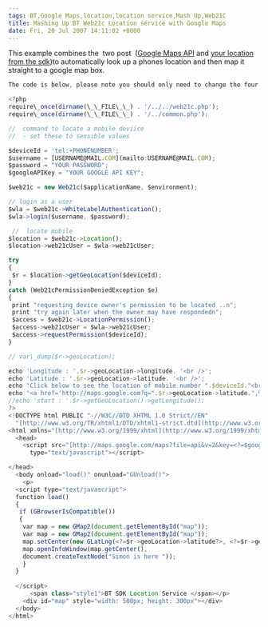 ```yaml
---
tags: BT,Google Maps,location,location service,Mash Up,Web21C
title: Mashing Up BT Web21c Location service with Google Maps
date: Fri, 20 Jul 2007 14:11:02 +0000
---
```

This example combines the  two post  ([Google Maps API](http://simonmcmanus.wordpress.com/2007/07/20/the-google-maps-api/ "google Maps API") and [your location from the sdk](http://simonmcmanus.wordpress.com/2007/07/20/your-location-from-the-bt-sdk-web21c-in-google-maps/ "your location from the sdk."))to automatically look up a phones location and then map it straight to a google map box.
```js
The code is below, please note you should only need to change the four variables at the top of the code :
```
```js
<?php 
require\_once(dirname(\_\_FILE\_\_) . '/../../web21c.php'); 
require\_once(dirname(\_\_FILE\_\_) . '/../common.php');
```
```js
//  command to locate a mobile deviice 
//  - set these to sensible values
```
```js
$deviceId = 'tel:+PHONENUMBER'; 
$username = [USERNAME@MAIL.COM](mailto:USERNAME@MAIL.COM); 
$password = "YOUR PASSWORD"; 
$googleAPIKey = "YOUR GOOGLE API KEY";
```
```js
$web21c = new Web21c($applicationName, $environment);
```
```js
// login as a user 
$wla = $web21c->WhiteLabelAuthentication(); 
$wla->login($username, $password);
```
```js
 //  locate mobile 
$location = $web21c->Location(); 
$location->web21cUser = $wla->web21cUser;
```
```js
try 
{ 
 $r = $location->getGeoLocation($deviceId); 
} 
catch (Web21cPermissionDeniedException $e) 
{ 
 print "requesting device owner's permission to be located ..n"; 
 print "try again later when the owner may have respondedn"; 
 $access = $web21c->LocationPermission(); 
 $access->web21cUser = $wla->web21cUser; 
 $access->requestPermission($deviceId); 
}
```
```js
// var\_dump($r->geoLocation);
```
```js
echo 'Longitude : '.$r->geoLocation->longitude. '<br />'; 
echo 'Latitude : '.$r->geoLocation->latitude. '<br />'; 
echo "Click below to see the location of mobile number ".$deviceId."<br />"; 
echo "<a href='http://maps.google.com?q=".$r->geoLocation->latitude.",%20".$r->geoLocation->longitude."'>Google Maps</a> "; 
//echo 'start : '.$r->getGeoLocation()->getLongitude(); 
?> 
<!DOCTYPE html PUBLIC "-//W3C//DTD XHTML 1.0 Strict//EN" 
  "[http://www.w3.org/TR/xhtml1/DTD/xhtml1-strict.dtd](http://www.w3.org/TR/xhtml1/DTD/xhtml1-strict.dtd)"> 
<html xmlns="[http://www.w3.org/1999/xhtml](http://www.w3.org/1999/xhtml)"> 
  <head> 
    <script src="[http://maps.google.com/maps?file=api&v=2&key=<?=$googleAPIKey](http://maps.google.com/maps?file=api&v=2&key=<?=$googleAPIKey)?>" 
      type="text/javascript"></script>
```
```js
</head> 
  <body onload="load()" onunload="GUnload()"> 
    <p> 
  <script type="text/javascript">    
  function load() 
  {      
   if (GBrowserIsCompatible()) 
   {        
    var map = new GMap2(document.getElementById("map"));        
    var map = new GMap2(document.getElementById("map")); 
    map.setCenter(new GLatLng(<?=$r->geoLocation->latitude?>, <?=$r->geoLocation->longitude?>), 13); 
    map.openInfoWindow(map.getCenter(), 
    document.createTextNode("Simon is here ")); 
    }   
  }    
   
  </script> 
      <span class="style1">BT SDK Location Service </span></p> 
    <div id="map" style="width: 500px; height: 300px"></div> 
  </body> 
</html> 
 
```
